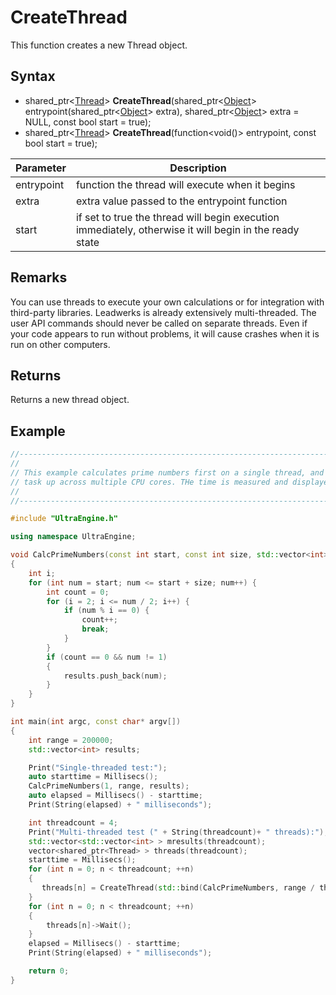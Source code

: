 # CreateThread

This function creates a new Thread object.

## Syntax

- shared_ptr<[Thread](Thread.md)> **CreateThread**(shared_ptr<[Object](Object.md)\> entrypoint(shared_ptr<[Object](Object.md)\> extra), shared_ptr<[Object](Object.md)\> extra = NULL, const bool start = true);
- shared_ptr<[Thread](Thread.md)> **CreateThread**(function<void()> entrypoint, const bool start = true);

| Parameter | Description |
| --- | --- |
| entrypoint | function the thread will execute when it begins |
| extra | extra value passed to the entrypoint function |
| start | if set to true the thread will begin execution immediately, otherwise it will begin in the ready state |

## Remarks

You can use threads to execute your own calculations or for integration with third-party libraries. Leadwerks is already extensively multi-threaded. The user API commands should never be called on separate threads. Even if your code appears to run without problems, it will cause crashes when it is run on other computers.

## Returns

Returns a new thread object.

## Example

```c++
//-----------------------------------------------------------------------------------------------
// 
// This example calculates prime numbers first on a single thread, and then splits the
// task up across multiple CPU cores. THe time is measured and displayed for each run.
// 
//-----------------------------------------------------------------------------------------------

#include "UltraEngine.h"

using namespace UltraEngine;

void CalcPrimeNumbers(const int start, const int size, std::vector<int>& results)
{
    int i;
    for (int num = start; num <= start + size; num++) {
        int count = 0;
        for (i = 2; i <= num / 2; i++) {
            if (num % i == 0) {
                count++;
                break;
            }
        }
        if (count == 0 && num != 1)
        {
            results.push_back(num);
        }
    }
}

int main(int argc, const char* argv[])
{
    int range = 200000;
    std::vector<int> results;

    Print("Single-threaded test:");
    auto starttime = Millisecs();
    CalcPrimeNumbers(1, range, results);
    auto elapsed = Millisecs() - starttime;
    Print(String(elapsed) + " milliseconds");

    int threadcount = 4;
    Print("Multi-threaded test (" + String(threadcount)+ " threads):");
    std::vector<std::vector<int> > mresults(threadcount);
    vector<shared_ptr<Thread> > threads(threadcount);
    starttime = Millisecs();
    for (int n = 0; n < threadcount; ++n)
    {
       threads[n] = CreateThread(std::bind(CalcPrimeNumbers, range / threadcount * n, range / threadcount, mresults[n]), true);
    }
    for (int n = 0; n < threadcount; ++n)
    {
        threads[n]->Wait();
    }
    elapsed = Millisecs() - starttime;
    Print(String(elapsed) + " milliseconds");

    return 0;
}
```

